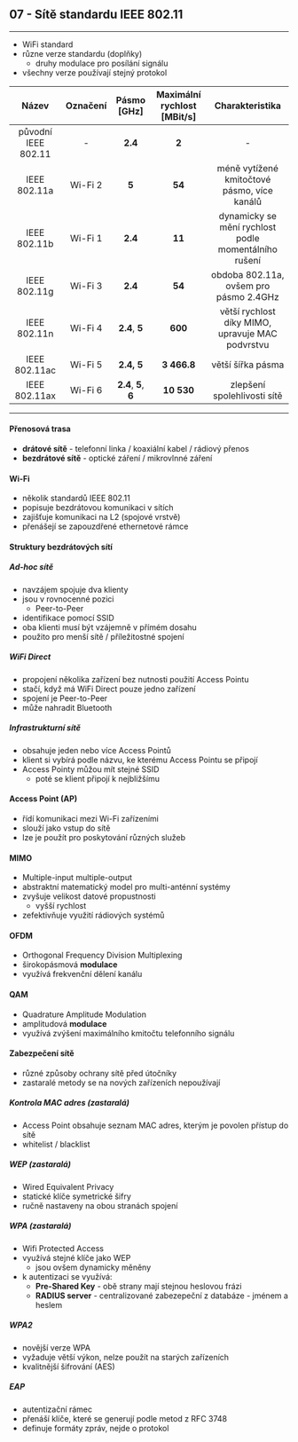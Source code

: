 ## 07 - Sítě standardu IEEE 802.11
----

- WiFi standard
- různe verze standardu (doplňky)
  - druhy modulace pro posílání signálu
- všechny verze používají stejný protokol

Název | Označení | Pásmo [GHz] | Maximální rychlost [MBit/s] | Charakteristika
:----:|:--------:|:-----------:|:---------------------------:|:--------------:
původní IEEE 802.11 | - | **2.4** | **2** | -
IEEE 802.11a | Wi-Fi 2 | **5** | **54** | méně vytížené kmitočtové pásmo, více kanálů
IEEE 802.11b | Wi-Fi 1 | **2.4** | **11** | dynamicky se mění rychlost podle momentálního rušení
IEEE 802.11g | Wi-Fi 3 | **2.4** | **54** | obdoba 802.11a, ovšem pro pásmo 2.4GHz
IEEE 802.11n | Wi-Fi 4 | **2.4**, **5** | **600** | větší rychlost díky MIMO, upravuje MAC podvrstvu
IEEE 802.11ac | Wi-Fi 5 | **2.4, 5** | **3 466.8** | větší šířka pásma
IEEE 802.11ax | Wi-Fi 6 | **2.4**, **5**, **6** | **10 530** | zlepšení spolehlivosti sítě

----

#### Přenosová trasa
- **drátové sítě** - telefonní linka / koaxiální kabel / rádiový přenos
- **bezdrátové sítě** - optické záření / mikrovlnné záření

#### Wi-Fi
- několik standardů IEEE 802.11
- popisuje bezdrátovou komunikaci v sítích
- zajišťuje komunikaci na L2 (spojové vrstvě)
- přenášejí se zapouzdřené ethernetové rámce

#### Struktury bezdrátových sítí
##### Ad-hoc sítě
- navzájem spojuje dva klienty
- jsou v rovnocenné pozici
  - Peer-to-Peer
- identifikace pomocí SSID
- oba klienti musí být vzájemně v přímém dosahu
- použito pro menší sítě / příležitostné spojení

##### WiFi Direct
- propojení několika zařízení bez nutnosti použití Access Pointu
- stačí, když má WiFi Direct pouze jedno zařízení
- spojení je Peer-to-Peer
- může nahradit Bluetooth

##### Infrastrukturní sítě
- obsahuje jeden nebo více Access Pointů
- klient si vybírá podle názvu, ke kterému Access Pointu se připojí
- Access Pointy můžou mít stejné SSID
  - poté se klient připojí k nejbližšímu

#### Access Point (AP)
- řídí komunikaci mezi Wi-Fi zařízeními
- slouží jako vstup do sítě
- lze je použít pro poskytování různých služeb

#### MIMO
- Multiple-input multiple-output
- abstraktní matematický model pro multi-anténní systémy
- zvyšuje velikost datové propustnosti
  - vyšší rychlost
- zefektivňuje využití rádiových systémů

#### OFDM
- Orthogonal Frequency Division Multiplexing
- širokopásmová **modulace**
- využívá frekvenční dělení kanálu

#### QAM
- Quadrature Amplitude Modulation
- amplitudová **modulace**
- využívá zvýšení maximálního kmitočtu telefonního signálu

#### Zabezpečení sítě
- různé způsoby ochrany sítě před útočníky
- zastaralé metody se na nových zařízeních nepoužívají

##### Kontrola MAC adres (zastaralá)
- Access Point obsahuje seznam MAC adres, kterým je povolen přístup do sítě
- whitelist / blacklist

##### WEP (zastaralá)
- Wired Equivalent Privacy
- statické klíče symetrické šifry
- ručně nastaveny na obou stranách spojení

##### WPA (zastaralá)
- Wifi Protected Access
- využívá stejné klíče jako WEP
  - jsou ovšem dynamicky měněny
- k autentizaci se využívá:
  - **Pre-Shared Key** - obě strany mají stejnou heslovou frázi
  - **RADIUS server** - centralizované zabezepeční z databáze - jménem a heslem

##### WPA2
- novější verze WPA
- vyžaduje větší výkon, nelze použít na starých zařízeních
- kvalitnější šifrování (AES)

##### EAP
- autentizační rámec
- přenáší klíče, které se generují podle metod z RFC 3748
- definuje formáty zpráv, nejde o protokol
